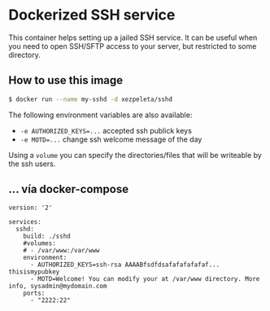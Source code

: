 # Dockerized SSH service

This container helps setting up a jailed SSH service. It can be useful when you need to open SSH/SFTP access to your server, but restricted to some directory.

## How to use this image

```sh
$ docker run --name my-sshd -d xezpeleta/sshd
```

The following environment variables are also available:

- `-e AUTHORIZED_KEYS=...` accepted ssh publick keys
- `-e MOTD=...` change ssh welcome message of the day

Using a `volume` you can specify the directories/files that will be writeable by the ssh users.

## ... vía docker-compose

```
version: '2'

services:
  sshd:
    build: ./sshd
    #volumes:
    # - /var/www:/var/www
    environment:
      - AUTHORIZED_KEYS=ssh-rsa AAAABfsdfdsafafafafafaf... thisismypubkey
      - MOTD=Welcome! You can modify your at /var/www directory. More info, sysadmin@mydomain.com
    ports:
      - "2222:22"
```
